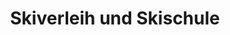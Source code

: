 ---
title: "Skiverleih und Skischule"
url: /gemeinde-sankt-margarethen-im-lungau/skiverleih-und-skischule/
shop: Sport
---